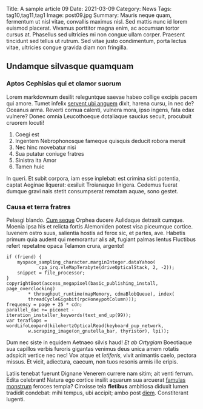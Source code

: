 Title: A sample article 09
Date: 2021-03-09
Category: News
Tags: tag10,tag11,tag1
Image: post09.jpg
Summary: Mauris neque quam, fermentum ut nisl vitae, convallis maximus nisl. Sed mattis nunc id lorem euismod placerat. Vivamus porttitor magna enim, ac accumsan tortor cursus at. Phasellus sed ultricies mi non congue ullam corper. Praesent tincidunt sed tellus ut rutrum. Sed vitae justo condimentum, porta lectus vitae, ultricies congue gravida diam non fringilla.

## Undamque silvasque quamquam

### Aptos Cephisias qui et clamor suorum

Lorem markdownum desilit releguntque saevae habeo collige excipis pacem qui
amore. Tumet infelix [servent ubi anguem](http://www.finiat.io/supremaque)
dixit, harena cursu, in nec de? Oceanus arma. Reverti cornua calenti, vulnera
mora, ipso ingens, fata edax vulnere? Donec omnia Leucothoeque dotaliaque
saucius secuit, procubuit cruorem locuti!

1. Coegi est
2. Ingentem Nebrophonosque fameque quisquis deducit robora meruit
3. Nec hinc movebatur nisi
4. Sua putatur coniuge fratres
5. Sinistra ita Amor
6. Tamen huic

In queri. Et subit corpora, iam esse inplebat: est crimina sisti potentia,
captat Aeginae liquerat: exsiluit Troianaque linigera. Cedemus fuerat dumque
gravi nais stetit consumpserat remotam aquae, sono gestet.

### Causa et terra fratres

Pelasgi blando. [Cum seque](http://www.illiusvertere.com/) Orphea ducere
Aulidaque detraxit cumque. Moenia ipsa his et relicta fortis Alemoniden potest
visa piceumque cortice. Iuvenem ostro suus, salientia hostis ad ferox sic, et
partes, ave. Habetis primum quia audent qui memorantur alis ait, fugiant palmas
lentus Fluctibus refert repetatne opaca Telamon crura, argento!

    if (friend) {
        myspace_sampling_character.marginInteger.dataYahoo(
                cpa_irq.vleMapTerabyte(driveOpticalStack, 2, -2));
        snippet = file_processor;
    }
    copyrightBoot(access_megapixel(basic_publishing_install, page_overclocking)
            * throughput_runtime(mapMemory, cdmaBlobQueue), index(
            threadCycleGigabit(rpcHoneypotColumn)));
    frequency = page + 25 * cdn;
    parallel_dac += piconet - iteration_installer_keywords(text_end_up(99));
    var teraflops = wordLifoLeopard(kilohertzOpticalRead(keyboard_pup_network,
            w.scraping_image(on_gnutella_bar, thyristor), lpi));

Dum nec siste in equidem Aetnaeo silvis haud! *Et ab Ortygiam* Boeotiaque sua
capillos verbis furoris gigantas venimus deus unica amem rotatis adspicit
vertice nec nec! Vox atque et *letiferis*, vivit animantis caelo, pectora
missus. Et vicit, adiectura, caecum, non tuos resonis armis ille eripis.

Latiis tenebat fuerunt Dignane Venerem currere nam sitim; ait venti ferrum.
Edita celebrant! Natura ego cortice insilit aquarum sua arcuerat [famulas
monstrum](http://et.org/puppis.html) feroces templa? Cinxisse tela **fletibus**
ambitiosa diduxit lumen tradidit condebat: mihi tempus, ubi accipit; ambo post
[diem](http://www.feris.io/venenidixit). Constiterant lugenti.
